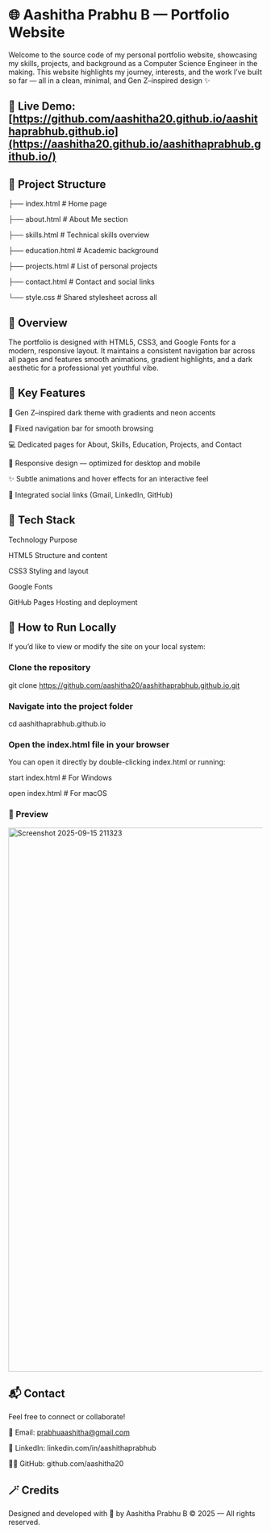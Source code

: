 # 🌐 Aashitha Prabhu B — Portfolio Website

Welcome to the source code of my personal portfolio website, showcasing my skills, projects, and background as a Computer Science Engineer in the making.
This website highlights my journey, interests, and the work I’ve built so far — all in a clean, minimal, and Gen Z–inspired design ✨

## 🔗 Live Demo: [https://github.com/aashitha20.github.io/aashithaprabhub.github.io](https://aashitha20.github.io/aashithaprabhub.github.io/)

## 📁 Project Structure

├── index.html           # Home page

├── about.html           # About Me section

├── skills.html          # Technical skills overview

├── education.html       # Academic background

├── projects.html        # List of personal projects

├── contact.html         # Contact and social links

└── style.css            # Shared stylesheet across all 


## 🧠 Overview

The portfolio is designed with HTML5, CSS3, and Google Fonts for a modern, responsive layout.
It maintains a consistent navigation bar across all pages and features smooth animations, gradient highlights, and a dark aesthetic for a professional yet youthful vibe.


## 💫 Key Features

🎨 Gen Z–inspired dark theme with gradients and neon accents

🧭 Fixed navigation bar for smooth browsing

💻 Dedicated pages for About, Skills, Education, Projects, and Contact

📱 Responsive design — optimized for desktop and mobile

✨ Subtle animations and hover effects for an interactive feel

💌 Integrated social links (Gmail, LinkedIn, GitHub)

## 🧩 Tech Stack

Technology	Purpose

HTML5	Structure and content

CSS3	Styling and layout

Google Fonts 

GitHub Pages	Hosting and deployment

## 🚀 How to Run Locally

If you’d like to view or modify the site on your local system:

### Clone the repository

git clone https://github.com/aashitha20/aashithaprabhub.github.io.git

### Navigate into the project folder

cd aashithaprabhub.github.io

### Open the index.html file in your browser

You can open it directly by double-clicking index.html or running:

start index.html      # For Windows

open index.html       # For macOS


### 📸 Preview
<img width="1919" height="1079" alt="Screenshot 2025-09-15 211323" src="https://github.com/user-attachments/assets/d43fc946-9e78-4322-b34c-a4846284d5fe" />

## 📬 Contact

Feel free to connect or collaborate!

📧 Email: prabhuaashitha@gmail.com

💼 LinkedIn: linkedin.com/in/aashithaprabhub

🧑‍💻 GitHub: github.com/aashitha20

## 🪄 Credits
Designed and developed with 💜 by Aashitha Prabhu B
© 2025 — All rights reserved.
